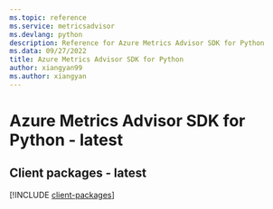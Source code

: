 ```yaml
---
ms.topic: reference
ms.service: metricsadvisor
ms.devlang: python
description: Reference for Azure Metrics Advisor SDK for Python
ms.data: 09/27/2022
title: Azure Metrics Advisor SDK for Python
author: xiangyan99
ms.author: xiangyan
---
```

# Azure Metrics Advisor SDK for Python - latest

## Client packages - latest
[!INCLUDE [client-packages](metrics-advisor-client-index.md)]
